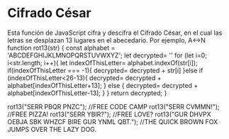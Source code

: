# Cifrado César
Esta función de JavaScript cifra y descifra el Cifrado César, en el cual las letras se desplazan 13 lugares en el abecedario. Por ejemplo, A&lt;->N
    function rot13(str) {
    const alphabet = 'ABCDEFGHIJKLMNOPQRSTUVWXYZ'; 
    let decrypted= ''
    for (let i=0; i<str.length; i++){
      let indexOfThisLetter= alphabet.indexOf(str[i]);
      if(indexOfThisLetter === -1){
        decrypted= decrypted + str[i]
      }else if (indexOfThisLetter<26-13){
        decrypted= decrypted + alphabet[indexOfThisLetter+13];
      } else {
        decrypted= decrypted + alphabet[indexOfThisLetter-13];
      }
    }
    return decrypted;
  }

  rot13("SERR PBQR PNZC"); //FREE CODE CAMP
  rot13("SERR CVMMN!"); //FREE PIZZA!
  rot13("SERR YBIR?"); //FREE LOVE?
  rot13("GUR DHVPX OEBJA SBK WHZCF BIRE GUR YNML QBT."); //THE QUICK BROWN FOX JUMPS OVER THE LAZY DOG.
